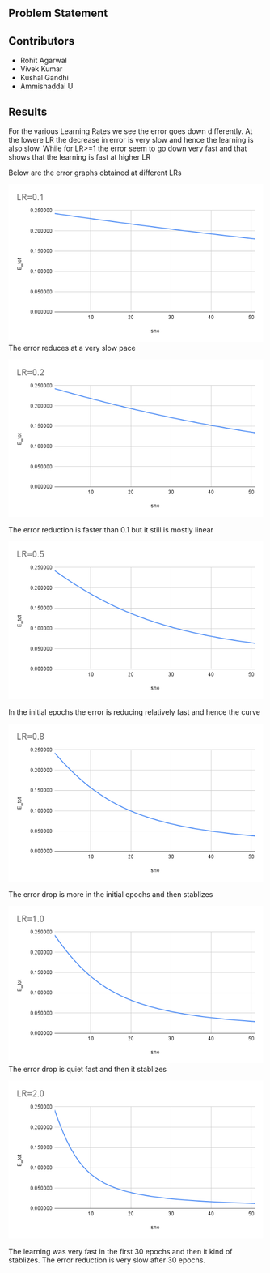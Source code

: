 ## Problem Statement

## Contributors
* Rohit Agarwal
* Vivek Kumar
* Kushal Gandhi
* Ammishaddai U

## Results 
For the various Learning Rates we see the error goes down differently. At the lowere LR the decrease in error is very slow and hence the learning is also slow. While for LR>=1 the error seem to go down very fast and that shows that the learning is fast at higher LR

Below are the error graphs obtained at different LRs

![alt text](images/LR_0.1.png "Title")
The error reduces at a very slow pace

![alt text](images/LR_0.2.png "Title")

The error reduction is faster than 0.1 but it still is mostly linear

![alt text](images/LR_0.5.png "Title")

In the initial epochs the error is reducing relatively fast and hence the curve

![alt text](images/LR_0.8.png "Title")
 
The error drop is more in the initial epochs and then stablizes 

![alt text](images/LR_1.0.png "Title")
The error drop is quiet fast and then it stablizes

![alt text](images/LR_2.0.png "Title")

The learning was very fast in the first 30 epochs and then it kind of stablizes. The error reduction is very slow after 30 epochs.


